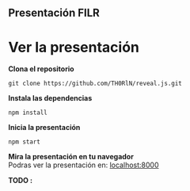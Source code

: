 ## Presentación FILR

# Ver la presentación

**Clona el repositorio**
```
git clone https://github.com/TH0RlN/reveal.js.git
```

**Instala las dependencias**
```
npm install
```

**Inicia la presentación**
```
npm start
```

**Mira la presentación en tu navegador**  
Podras ver la presentación en: [localhost:8000](http://localhost:8000)

**TODO :**  
